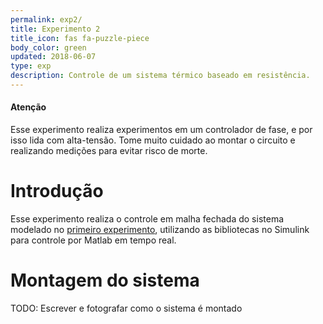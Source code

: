 ```yaml
---
permalink: exp2/
title: Experimento 2
title_icon: fas fa-puzzle-piece
body_color: green
updated: 2018-06-07
type: exp
description: Controle de um sistema térmico baseado em resistência.
---
```


<div class="callout-block callout-danger">
  <div class="icon-holder">
  <i class="fa fa-exclamation-triangle"></i>
  </div><!--//icon-holder-->
  <div class="content">
  <h4 class="callout-title">Atenção</h4>
  <p>Esse experimento realiza experimentos em um controlador de fase, e por isso lida com alta-tensão. Tome muito cuidado ao montar o circuito e realizando medições para evitar risco de morte.</p>
  </div><!--//content-->
</div><!--//callout-block-->


# Introdução

Esse experimento realiza o controle em malha fechada do sistema modelado no [primeiro experimento](/control-lab/exp1/), utilizando as bibliotecas no Simulink para controle por Matlab em tempo real.

# Montagem do sistema

TODO: Escrever e fotografar como o sistema é montado
